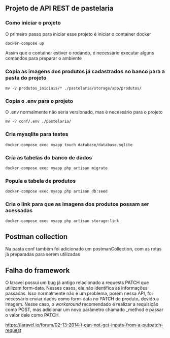 ## Projeto de API REST de pastelaria 

### Como iniciar o projeto
O primeiro passo para iniciar esse projeto é iniciar o container docker

```
docker-compose up
```

Assim que o container estiver o rodando, é necessário executar alguns comandos para preparar o ambiente

### Copia as imagens dos produtos já cadastrados no banco para a pasta do projeto
```
mv -v produtos_iniciais/* ./pastelaria/storage/app/produtos/
```

### Copia o .env para o projeto 
O .env normalmente não seria versionado, mas é necessário para o projeto
```
mv -v conf/.env ./pastelaria/
```

### Cria mysqlite para testes
```
docker-compose exec myapp touch database/database.sqlite
```

### Cria as tabelas do banco de dados
```
docker-compose exec myapp php artisan migrate
```
### Popula a tabela de produtos
```
docker-compose exec myapp php artisan db:seed
```
### Cria o link para que as imagens dos produtos possam ser acessadas
```
docker-compose exec myapp php artisan storage:link
```

## Postman collection
Na pasta conf também foi adicionado um postmanCollection, com as rotas já preparadas para serem utilizadas

## Falha do framework
O laravel possui um bug já antigo relacionado a requests PATCH que utilizam form-data.
Nesses casos, ele não identifica as informações passadas. 
Isso normalmente não é um problema, porém nessa API, foi necessário enviar dados como form-data no PATCH de produto, devido a imagem.
Nesse caso, o _workaround_ recomendado é realizar a requisição como POST, mas adicionar um novo parâmetro chamado _method e passar o valor dele como PATCH. 

https://laravel.io/forum/02-13-2014-i-can-not-get-inputs-from-a-putpatch-request